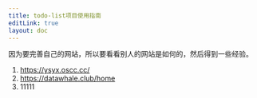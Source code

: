 ```yaml
---
title: todo-list项目使用指南
editLink: true
layout: doc
---
```


因为要完善自己的网站，所以要看看别人的网站是如何的，然后得到一些经验。


1. https://ysyx.oscc.cc/
2. https://datawhale.club/home
3. 11111